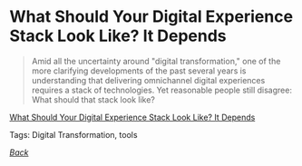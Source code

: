 # What Should Your Digital Experience Stack Look Like? It Depends

> Amid all the uncertainty around "digital transformation," one of the more clarifying developments of the past several years is understanding that delivering omnichannel digital experiences requires a stack of technologies. Yet reasonable people still disagree: What should that stack look like?

[What Should Your Digital Experience Stack Look Like? It Depends](https://www.cmswire.com/digital-experience/what-should-your-digital-experience-stack-look-like-it-depends/)

Tags: Digital Transformation, tools

[_Back_](../)
